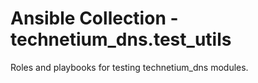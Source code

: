 # Ansible Collection - technetium_dns.test_utils

Roles and playbooks for testing technetium_dns modules.